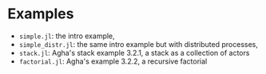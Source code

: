 # Examples

- `simple.jl`: the intro example,
- `simple_distr.jl`: the same intro example but with distributed processes,
- `stack.jl`: Agha's stack example 3.2.1, a stack as a collection of actors
- `factorial.jl`: Agha's example 3.2.2, a recursive factorial
